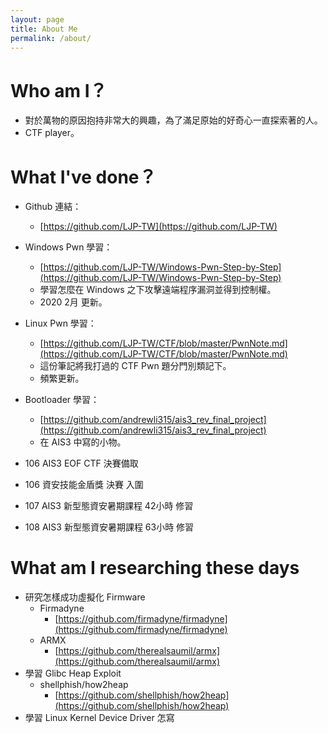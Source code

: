 ```yaml
---
layout: page
title: About Me
permalink: /about/
---
```


# Who am I？
- 對於萬物的原因抱持非常大的興趣，為了滿足原始的好奇心一直探索著的人。
- CTF player。

# What I've done？
- Github 連結：
  - [https://github.com/LJP-TW](https://github.com/LJP-TW)

- Windows Pwn 學習：
  - [https://github.com/LJP-TW/Windows-Pwn-Step-by-Step](https://github.com/LJP-TW/Windows-Pwn-Step-by-Step)
  - 學習怎麼在 Windows 之下攻擊遠端程序漏洞並得到控制權。
  - 2020 2月 更新。

- Linux Pwn 學習：
  - [https://github.com/LJP-TW/CTF/blob/master/PwnNote.md](https://github.com/LJP-TW/CTF/blob/master/PwnNote.md)
  - 這份筆記將我打過的 CTF Pwn 題分門別類記下。
  - 頻繁更新。

- Bootloader 學習：
  - [https://github.com/andrewli315/ais3_rev_final_project](https://github.com/andrewli315/ais3_rev_final_project)
  - 在 AIS3 中寫的小物。

- 106 AIS3 EOF CTF 決賽備取
- 106 資安技能金盾獎 決賽 入圍
- 107 AIS3 新型態資安暑期課程 42小時 修習
- 108 AIS3 新型態資安暑期課程 63小時 修習

# What am I researching these days
- 研究怎樣成功虛擬化 Firmware
  - Firmadyne
    - [https://github.com/firmadyne/firmadyne](https://github.com/firmadyne/firmadyne)
  - ARMX
    - [https://github.com/therealsaumil/armx](https://github.com/therealsaumil/armx)
- 學習 Glibc Heap Exploit
  - shellphish/how2heap
    - [https://github.com/shellphish/how2heap](https://github.com/shellphish/how2heap)
- 學習 Linux Kernel Device Driver 怎寫
